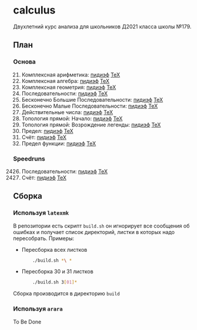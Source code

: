 # calculus
Двухлетний курс анализа для школьников Д2021 класса школы №179.

## План
### Основа
21. Комплексная арифметика: [пидиэф](https://raw.githubusercontent.com/ilya-ilya/calculus/bin/21%20%D0%9A%D0%BE%D0%BC%D0%BF%D0%BB%D0%B5%D0%BA%D1%81%D0%BD%D0%B0%D1%8F%20%D0%B0%D1%80%D0%B8%D1%84%D0%BC%D0%B5%D1%82%D0%B8%D0%BA%D0%B0.pdf) [TeX](https://github.com/ilya-ilya/calculus/blob/master/21%20%D0%9A%D0%BE%D0%BC%D0%BF%D0%BB%D0%B5%D0%BA%D1%81%D0%BD%D0%B0%D1%8F%20%D0%B0%D1%80%D0%B8%D1%84%D0%BC%D0%B5%D1%82%D0%B8%D0%BA%D0%B0/21%20%D0%9A%D0%BE%D0%BC%D0%BF%D0%BB%D0%B5%D0%BA%D1%81%D0%BD%D0%B0%D1%8F%20%D0%B0%D1%80%D0%B8%D1%84%D0%BC%D0%B5%D1%82%D0%B8%D0%BA%D0%B0.tex)
22. Комплексная алгебра: [пидиэф](https://raw.githubusercontent.com/ilya-ilya/calculus/bin/22%20%D0%9A%D0%BE%D0%BC%D0%BF%D0%BB%D0%B5%D0%BA%D1%81%D0%BD%D0%B0%D1%8F%20%D0%B0%D0%BB%D0%B3%D0%B5%D0%B1%D1%80%D0%B0.pdf) [TeX](https://github.com/ilya-ilya/calculus/blob/master/22%20%D0%9A%D0%BE%D0%BC%D0%BF%D0%BB%D0%B5%D0%BA%D1%81%D0%BD%D0%B0%D1%8F%20%D0%B0%D0%BB%D0%B3%D0%B5%D0%B1%D1%80%D0%B0/22%20%D0%9A%D0%BE%D0%BC%D0%BF%D0%BB%D0%B5%D0%BA%D1%81%D0%BD%D0%B0%D1%8F%20%D0%B0%D0%BB%D0%B3%D0%B5%D0%B1%D1%80%D0%B0.tex)
23. Комплексная геометрия: [пидиэф](https://raw.githubusercontent.com/ilya-ilya/calculus/bin/23%20%D0%9A%D0%BE%D0%BC%D0%BF%D0%BB%D0%B5%D0%BA%D1%81%D0%BD%D0%B0%D1%8F%20%D0%B3%D0%B5%D0%BE%D0%BC%D0%B5%D1%82%D1%80%D0%B8%D1%8F.pdf) [TeX](https://github.com/ilya-ilya/calculus/blob/master/23%20%D0%9A%D0%BE%D0%BC%D0%BF%D0%BB%D0%B5%D0%BA%D1%81%D0%BD%D0%B0%D1%8F%20%D0%B3%D0%B5%D0%BE%D0%BC%D0%B5%D1%82%D1%80%D0%B8%D1%8F/23%20%D0%9A%D0%BE%D0%BC%D0%BF%D0%BB%D0%B5%D0%BA%D1%81%D0%BD%D0%B0%D1%8F%20%D0%B3%D0%B5%D0%BE%D0%BC%D0%B5%D1%82%D1%80%D0%B8%D1%8F.tex)
24. Последовательности: [пидиэф](https://raw.githubusercontent.com/ilya-ilya/calculus/bin/24%20%D0%9F%D0%BE%D1%81%D0%BB%D0%B5%D0%B4%D0%BE%D0%B2%D0%B0%D1%82%D0%B5%D0%BB%D1%8C%D0%BD%D0%BE%D1%81%D1%82%D0%B8.pdf) [TeX](https://github.com/ilya-ilya/calculus/blob/master/24%20%D0%9F%D0%BE%D1%81%D0%BB%D0%B5%D0%B4%D0%BE%D0%B2%D0%B0%D1%82%D0%B5%D0%BB%D1%8C%D0%BD%D0%BE%D1%81%D1%82%D0%B8/24%20%D0%9F%D0%BE%D1%81%D0%BB%D0%B5%D0%B4%D0%BE%D0%B2%D0%B0%D1%82%D0%B5%D0%BB%D1%8C%D0%BD%D0%BE%D1%81%D1%82%D0%B8.tex)
25. Бесконечно Большие Последовательности: [пидиэф](https://raw.githubusercontent.com/ilya-ilya/calculus/bin/25%20%D0%91%D0%B5%D1%81%D0%BA%D0%BE%D0%BD%D0%B5%D1%87%D0%BD%D0%BE%20%D0%91%D0%BE%D0%BB%D1%8C%D1%88%D0%B8%D0%B5%20%D0%9F%D0%BE%D1%81%D0%BB%D0%B5%D0%B4%D0%BE%D0%B2%D0%B0%D1%82%D0%B5%D0%BB%D1%8C%D0%BD%D0%BE%D1%81%D1%82%D0%B8.pdf) [TeX](https://github.com/ilya-ilya/calculus/blob/master/25%20%D0%91%D0%B5%D1%81%D0%BA%D0%BE%D0%BD%D0%B5%D1%87%D0%BD%D0%BE%20%D0%91%D0%BE%D0%BB%D1%8C%D1%88%D0%B8%D0%B5%20%D0%9F%D0%BE%D1%81%D0%BB%D0%B5%D0%B4%D0%BE%D0%B2%D0%B0%D1%82%D0%B5%D0%BB%D1%8C%D0%BD%D0%BE%D1%81%D1%82%D0%B8/25%20%D0%91%D0%B5%D1%81%D0%BA%D0%BE%D0%BD%D0%B5%D1%87%D0%BD%D0%BE%20%D0%91%D0%BE%D0%BB%D1%8C%D1%88%D0%B8%D0%B5%20%D0%9F%D0%BE%D1%81%D0%BB%D0%B5%D0%B4%D0%BE%D0%B2%D0%B0%D1%82%D0%B5%D0%BB%D1%8C%D0%BD%D0%BE%D1%81%D1%82%D0%B8.tex)
26. Бесконечно Малые Последовательности: [пидиэф](https://raw.githubusercontent.com/ilya-ilya/calculus/bin/26%20%D0%91%D0%B5%D1%81%D0%BA%D0%BE%D0%BD%D0%B5%D1%87%D0%BD%D0%BE%20%D0%9C%D0%B0%D0%BB%D1%8B%D0%B5%20%D0%9F%D0%BE%D1%81%D0%BB%D0%B5%D0%B4%D0%BE%D0%B2%D0%B0%D1%82%D0%B5%D0%BB%D1%8C%D0%BD%D0%BE%D1%81%D1%82%D0%B8.pdf) [TeX](https://github.com/ilya-ilya/calculus/blob/master/26%20%D0%91%D0%B5%D1%81%D0%BA%D0%BE%D0%BD%D0%B5%D1%87%D0%BD%D0%BE%20%D0%9C%D0%B0%D0%BB%D1%8B%D0%B5%20%D0%9F%D0%BE%D1%81%D0%BB%D0%B5%D0%B4%D0%BE%D0%B2%D0%B0%D1%82%D0%B5%D0%BB%D1%8C%D0%BD%D0%BE%D1%81%D1%82%D0%B8/26%20%D0%91%D0%B5%D1%81%D0%BA%D0%BE%D0%BD%D0%B5%D1%87%D0%BD%D0%BE%20%D0%9C%D0%B0%D0%BB%D1%8B%D0%B5%20%D0%9F%D0%BE%D1%81%D0%BB%D0%B5%D0%B4%D0%BE%D0%B2%D0%B0%D1%82%D0%B5%D0%BB%D1%8C%D0%BD%D0%BE%D1%81%D1%82%D0%B8.tex)
27. Действительные числа: [пидиэф](https://raw.githubusercontent.com/ilya-ilya/calculus/bin/27%20%D0%94%D0%B5%D0%B9%D1%81%D1%82%D0%B2%D0%B8%D1%82%D0%B5%D0%BB%D1%8C%D0%BD%D1%8B%D0%B5%20%D1%87%D0%B8%D1%81%D0%BB%D0%B0.pdf) [TeX](https://github.com/ilya-ilya/calculus/blob/master/27%20%D0%94%D0%B5%D0%B9%D1%81%D1%82%D0%B2%D0%B8%D1%82%D0%B5%D0%BB%D1%8C%D0%BD%D1%8B%D0%B5%20%D1%87%D0%B8%D1%81%D0%BB%D0%B0/27%20%D0%94%D0%B5%D0%B9%D1%81%D1%82%D0%B2%D0%B8%D1%82%D0%B5%D0%BB%D1%8C%D0%BD%D1%8B%D0%B5%20%D1%87%D0%B8%D1%81%D0%BB%D0%B0.tex)
28. Топология прямой: Начало: [пидиэф](https://raw.githubusercontent.com/ilya-ilya/calculus/bin/28%20%D0%A2%D0%BE%D0%BF%D0%BE%D0%BB%D0%BE%D0%B3%D0%B8%D1%8F%20%D0%BF%D1%80%D1%8F%D0%BC%D0%BE%D0%B9%3A%20%D0%9D%D0%B0%D1%87%D0%B0%D0%BB%D0%BE.pdf) [TeX](https://github.com/ilya-ilya/calculus/blob/master/28%20%D0%A2%D0%BE%D0%BF%D0%BE%D0%BB%D0%BE%D0%B3%D0%B8%D1%8F%20%D0%BF%D1%80%D1%8F%D0%BC%D0%BE%D0%B9%3A%20%D0%9D%D0%B0%D1%87%D0%B0%D0%BB%D0%BE/28%20%D0%A2%D0%BE%D0%BF%D0%BE%D0%BB%D0%BE%D0%B3%D0%B8%D1%8F%20%D0%BF%D1%80%D1%8F%D0%BC%D0%BE%D0%B9%3A%20%D0%9D%D0%B0%D1%87%D0%B0%D0%BB%D0%BE.tex)
29. Топология прямой: Возрождение легенды: [пидиэф](https://raw.githubusercontent.com/ilya-ilya/calculus/bin/29%20%D0%A2%D0%BE%D0%BF%D0%BE%D0%BB%D0%BE%D0%B3%D0%B8%D1%8F%20%D0%BF%D1%80%D1%8F%D0%BC%D0%BE%D0%B9%3A%20%D0%92%D0%BE%D0%B7%D1%80%D0%BE%D0%B6%D0%B4%D0%B5%D0%BD%D0%B8%D0%B5%20%D0%BB%D0%B5%D0%B3%D0%B5%D0%BD%D0%B4%D1%8B.pdf) [TeX](https://github.com/ilya-ilya/calculus/blob/master/29%20%D0%A2%D0%BE%D0%BF%D0%BE%D0%BB%D0%BE%D0%B3%D0%B8%D1%8F%20%D0%BF%D1%80%D1%8F%D0%BC%D0%BE%D0%B9%3A%20%D0%92%D0%BE%D0%B7%D1%80%D0%BE%D0%B6%D0%B4%D0%B5%D0%BD%D0%B8%D0%B5%20%D0%BB%D0%B5%D0%B3%D0%B5%D0%BD%D0%B4%D1%8B/29%20%D0%A2%D0%BE%D0%BF%D0%BE%D0%BB%D0%BE%D0%B3%D0%B8%D1%8F%20%D0%BF%D1%80%D1%8F%D0%BC%D0%BE%D0%B9%3A%20%D0%92%D0%BE%D0%B7%D1%80%D0%BE%D0%B6%D0%B4%D0%B5%D0%BD%D0%B8%D0%B5%20%D0%BB%D0%B5%D0%B3%D0%B5%D0%BD%D0%B4%D1%8B.tex)
30. Предел: [пидиэф](https://raw.githubusercontent.com/ilya-ilya/calculus/bin/30%20%D0%9F%D1%80%D0%B5%D0%B4%D0%B5%D0%BB.pdf) [TeX](https://github.com/ilya-ilya/calculus/blob/master/30%20%D0%9F%D1%80%D0%B5%D0%B4%D0%B5%D0%BB/30%20%D0%9F%D1%80%D0%B5%D0%B4%D0%B5%D0%BB.tex)
31. Счёт: [пидиэф](https://raw.githubusercontent.com/ilya-ilya/calculus/bin/31%20%D0%A1%D1%87%D1%91%D1%82.pdf) [TeX](https://github.com/ilya-ilya/calculus/blob/master/31%20%D0%A1%D1%87%D1%91%D1%82/31%20%D0%A1%D1%87%D1%91%D1%82.tex)
32. Предел функции: [пидиэф](https://raw.githubusercontent.com/ilya-ilya/calculus/bin/32%20%D0%9F%D1%80%D0%B5%D0%B4%D0%B5%D0%BB%20%D1%84%D1%83%D0%BD%D0%BA%D1%86%D0%B8%D0%B8.pdf) [TeX](https://github.com/ilya-ilya/calculus/blob/master/32%20%D0%9F%D1%80%D0%B5%D0%B4%D0%B5%D0%BB%20%D1%84%D1%83%D0%BD%D0%BA%D1%86%D0%B8%D0%B8.tex)

### Speedruns
2426. Последовательности: [пидиэф](https://raw.githubusercontent.com/ilya-ilya/calculus/bin/2426%20Speedrun%20%D0%9F%D0%BE%D1%81%D0%BB%D0%B5%D0%B4%D0%BE%D0%B2%D0%B0%D1%82%D0%B5%D0%BB%D1%8C%D0%BD%D0%BE%D1%81%D1%82%D0%B8.pdf) [TeX](https://github.com/ilya-ilya/calculus/blob/master/2426%20Speedrun%20%D0%9F%D0%BE%D1%81%D0%BB%D0%B5%D0%B4%D0%BE%D0%B2%D0%B0%D1%82%D0%B5%D0%BB%D1%8C%D0%BD%D0%BE%D1%81%D1%82%D0%B8.tex)
2729. Счёт: [пидиэф](https://raw.githubusercontent.com/ilya-ilya/calculus/bin/2729%20Speedrun%20%D0%A2%D0%BE%D0%BF%D0%BE%D0%BB%D0%BE%D0%B3%D0%B8%D1%8F.pdf) [TeX](https://github.com/ilya-ilya/calculus/blob/master/2729%20Speedrun%20%D0%A2%D0%BE%D0%BF%D0%BE%D0%BB%D0%BE%D0%B3%D0%B8%D1%8F.tex)

## Сборка
### Используя `latexmk`
В репозитории есть скрипт `build.sh` он игнорирует все сообщения об ошибках и получает список директорий, листки в которых надо пересобрать.
Примеры:
* Пересборка всех листков
    ```sh
        ./build.sh *\ *
    ```
* Пересборка 30 и 31 листков
    ```sh
        ./build.sh 3[01]*
    ```

Сборка производится в директорию `build`

### Используя `arara`
To Be Done
